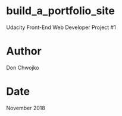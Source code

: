 # build_a_portfolio_site
Udacity Front-End Web Developer Project #1

# Author
Don Chwojko

# Date
November 2018